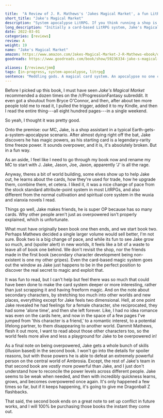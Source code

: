 ```yaml
---

title:  "A Review of J. R. Mathews's 'Jakes Magical Market', a fun LitRPG apocalypse romb with a card based system."
short_title: "Jake's Magical Market"
description: "System apocalypse LitRPG. If you think running a shop is all Jake does, think again."
long_description: "Initially a card-based LitRPG system, Jake's Magical Market was an engaging read. It's two books stitched together, and my only gripe is the massive change in arc and system that occurs between the two books."
date: 2022-03-01
categories: [reviews]
review: A
weight: 19
name: "Jake's Magical Market"
amazon: https://www.amazon.com/Jakes-Magical-Market-J-R-Mathews-ebook/dp/B09HWX11N9
goodreads: https://www.goodreads.com/book/show/59236334-jake-s-magical-market

aliases: [/reviews/jmm]
tags: [in-progress, system-apocalypse, litrpg]
sentence: "Meddling gods. A magical card system. An apocalypse no one could have predicted."
---
```


Before I picked up this book, I must have seen *Jake's Magical Market* recommended a dozen times on the /r/ProgressionFantasy subreddit. It even got a shoutout from Bryce O'Connor, and then, after about ten more people told me to read it, I pulled the trigger, added it to my Kindle, and then I read the entire thing---all eight hundred pages---in a single weekend.

So yeah, I thought it was pretty good.

Onto the premise: our MC, Jake, is a shop assistant in a typical Earth-gets-a-system-apocalpyse scenario. After almost dying right off the bat, Jake discovers he has magic powers, as his starting card is a legendary-rarity time freeze power. It sounds overpower, and it is, it's absolutely broken. But in a fun way. 

As an aside, I feel like I need to go through my book now and rename my MC to start with J. Jake, Jason, Joe, Jaxon, apparently 'J' is all the rage.

Anyway, theres a bit of world building, some elves show up to help Jake out, he learns about the cards, how they're used for trade, how he upgrade them, combine them, et cetera. I liked it, it was a nice change of pace from the stock standard attribute-point system in most LitRPGs, and also different from the normal cultivation and spiritual core system in the wuxia and xianxia novels I read.

Things go well, Jake makes friends, he is super OP because has so many cards. Why other people aren't just as overpowered isn't properly explained, which is unfortunate. 

What must have originally been book one then ends, and we start book two. Perhaps Mathews decided a single larger volume would sell better, I'm not sure. Book two is a big change of pace, and while its fun to see Jake grow so much, and (spoiler alert) in new worlds, it feels like a bit of a waste to leave all of book one behind. We don't revisit the shop, nor the friends made in the first book (secondary character development being non-existent is one my other gripes). Even the card-based magic system goes out the window as Jake just happens to be in the perfect position to discover the real secret to magic and exploit that. 

It was fun to read, but I can't help but feel there was so much that could have been done to make the card system deeper or more interesting, rather than just scrapping it and having freeform magic. And on the note about secondary characters, by stretching too much into other worlds and new places, everything except for Jake feels two dimensional. Hell, at one point Jake revealed he had feelings for a female character, she reciprocated, they had some 'alone time', and then she left forever. Like, I had no idea romance was even on the cards here, and now in the space of a few pages I've jumped from 'this character is a friend,' to a romantic interest, to a potential lifelong partner, to them disappearing to another world. Dammit Mathews, flesh it out more, I want to read about those other characters too, so the world feels more alive and less a playground for Jake to be overpowered in!

As a final note on being overpowered, Jake gets a whole bunch of skills (illusion based) in the second book. I won't go into the details for spoiler reasons, but with those powers he is able to defeat an extremely powerful person on the central world of Ambrosia. Except, the rest of Jake's team in that second book are *vastly* more powerful than Jake, and I just don't understand how to reconcile the power levels across different people. Jake seems to be weak when needed, and then with incredibly quickness learns, grows, and becomes overpowered once again. It's only happened a few times so far, but if it keeps happening, it's going to give me Dragonball Z flashbacks.

That said, the second book ends on a great note to set up conflict in future works, and I will 100% be purchasing those books the instant they come out.

